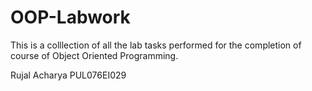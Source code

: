 # OOP-Labwork

This is a colllection of all the lab tasks performed for the completion of course of Object Oriented Programming.

Rujal Acharya
PUL076EI029
